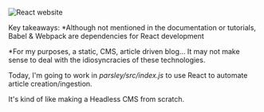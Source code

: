 ![React website](MoonBeam4.gif)

Key takeaways:
  *Although not mentioned in the documentation or tutorials, Babel & Webpack are dependencies for React development
  

  *For my purposes, a static, CMS, article driven blog... It may not make sense to deal with the idiosyncracies of these technologies.
  
    

  Today, I'm going to work in <em>parsley/src/index.js</em> to use React to automate article creation/ingestion.
  

  It's kind of like making a Headless CMS from scratch.  
